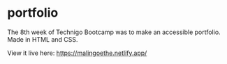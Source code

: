 # portfolio

The 8th week of Technigo Bootcamp was to make an accessible portfolio.
Made in HTML and CSS.

View it live here: https://malingoethe.netlify.app/